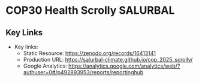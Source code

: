 # COP30 Health Scrolly SALURBAL

## Key Links

- Key links:
    - Static Resource: https://zenodo.org/records/16413141
    - Production URL: https://salurbal-climate.github.io/cop_2025_scrolly/
    - Google Analytics: https://analytics.google.com/analytics/web/?authuser=0#/p492893953/reports/reportinghub
